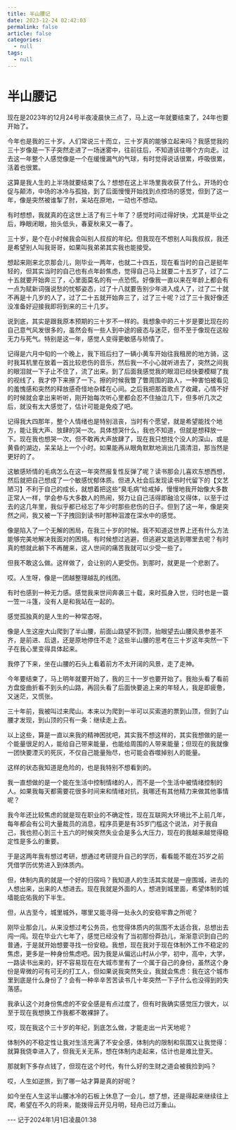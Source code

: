 ```yaml
---
title: 半山腰记
date: 2023-12-24 02:42:03
permalink: false
article: false
categories:
  - null
tags:
  - null
---
```



# 半山腰记


现在是2023年的12月24号半夜凌晨快三点了，马上这一年就要结束了，24年也要开始了。

今年也是我的三十岁。人们常说三十而立，三十岁真的能够立起来吗？我感觉我的三十岁像是一下子突然走进了一场迷雾中，往前往后，不知道该往哪个方向走。过去这一年整个人感觉像是一个在缓慢漏气的气球，有时觉得说话很累，呼吸很累，活着也很累。

这算是我人生的上半场就要结束了么？想想在这上半场里我收获了什么，开场的仓促与颠沛，中场的冰冷与孤独，到了后面慢慢开始找到点控场的感觉，但到了这一年，像是突然被谁掣了肘，呆站在原地，一动也不想动。

有时想想，我就真的在这世上活了有三十年了？感觉时间过得好快，尤其是毕业之后，睁眼闭眼，抬头低头，春夏秋来又一春了。

三十岁，是个在小时候我会叫别人叔叔的年纪。但我现在不想别人叫我叔叔，我还是希望别人叫我哥哥，如果叫我弟弟其实我也能接受。

想起来刚来北京那会儿，刚毕业一两年，也就二十四五，现在看当时的自己是挺年轻的，但其实当时的自己也有点年龄焦虑，觉得自己马上就要二十五岁了，过了二十五就要开始奔三了，心里面莫名的有一点恐慌。好像我一直以来在年龄上都会有一点为赋新词强说愁的忧郁姿态，过了十八就要告别少年进入成人了，过了二十就不再是十几岁的人了，过了二十五就开始奔三了，过了三十呢？过了三十我好像还没准备好迎接我即将到来的三十几岁。

说到底，其实是跟我原本预期的三十岁不一样的。我想象中的三十岁是要比现在的自己意气风发很多的，虽然会有一些人到中途的疲态与迷茫，但不至于像现在这般无力与死气。特别是这一年，感觉人变得更敏感与矫情了。

记得是六月中旬的一个晚上，我下班后扫了一辆小黄车开始往我租房的地方骑，这时我耳机里在放着一首比较悲伤的音乐，然后我一不小心就听进去了，突然之间我的眼泪就一下子止不住了，流了出来。到了后面我感觉我的眼泪已经快要模糊了我的视线了，我才停下来擦了一下。擦的时候我瞥了瞥周围的路人，一种害怕被看见的羞愧感和突然的释放感奇怪地杂糅在心间。之后我把那首歌点了收藏，心情不好的时候就会拿出来听听，刚开始每次听心里都会忍不住抽泣几下，但多听几次之后，就没有太大感觉了，估计可能是免疫了吧。

记得我大四那年，整个人情绪也是特别沮丧，当时有个愿望，就是希望能找个地方，能让我大声、放肆的哭一次。具体想哭什么，我也不知道，但就是想释放一下。现在我也想哭一次，但不敢再大声放肆了，现在我只想找个没人的深山，或是黄昏的湖边，呆呆站上一个小时。如果能再从眼角默默地淌出几滴清泪，那当然是更好的了。

这敏感矫情的毛病怎么在这一年突然报复性反弹了呢？读书那会儿喜欢东想西想，然后就把自己想成了一个敏感忧郁体质。但进入社会后发现读书时代留下的【文艺陋习】不利于自己的成长，就想着把这些“臭毛病”给戒掉，慢慢地我开始像大多数正常人一样，学会参与大多数人的热闹，努力让自己活得即融洽又得体，以至于过去的这几年里，我似乎都已经忘了年少时那些悲伤的日子。但到了这一年，像是突然之间，我又被一下子拽回到读书时那种泅渡在深水中的感觉。

像是陷入了一个无解的困局，在我三十岁的时候。我不知道这世界上还有什么方法能够完美地解决我面对的困境。有时候想过逃避，但逃避又能逃到哪里去呢？有时真的想就此躺下不再醒来，这人世间的痛苦我就可以少受一些了。

但我不敢这么做。这样做了，会让别的人更受伤。到那时，就更是一个悲剧了。

哎。人生呀，像是一团越整理越乱的线团。

有时也感到一种无力感。感觉我来世间奔袭三十载，来时孤身入世，归时也是一蓑一笠一斗篷，没有人是和我站在一起的。

感觉孤独真的是人生的一种常态呀。


像是人生这座大山爬到了半山腰，前面山路望不到顶，抬眼望去山腰风景参差不齐，是前进、后退，还是原地停住不走？这些半山腰的思考在三十岁这年突然一下子在我心里变得具体起来。

我停了下来，坐在山腰的石头上看着前方不太开阔的风景，走了走神。

今年要结束了，马上明年就要开始了，我的三十一岁也要开始了。我抬头看了看前方盘旋曲折看不到头的山路，再回头看了后面快要追上来的年轻人，我是即疲惫，又迷茫，又慌张。

三十年前，我被叫过来爬山。本来以为爬到一半可以买索道的票到山顶，但到了山腰才发现，到山顶的只有一条：继续走上去。


以上这些，算是一直以来我的精神困扰吧，其实我不想这样的，其实我想做的是一个能量很足的人，能给自己带来能量，也能给周围的人带来能量；但现在的我就像一团快要湮灭的死灰，不仅自己能量殆尽，也可能会吞噬掉别人的能量。

这样的状态我知道是危险的，也是我特别不想看到的。

我一直想做的是一个能在生活中控制情绪的人，而不是一个生活中被情绪控制的人。如果我每天都需要花很多时间来和情绪对抗，我哪还有其他精力来做其他事情呢？

我今年还比较焦虑的就是现在职业的不确定性，现在互联网大环境比不上前几年，每年都会有公司大量裁员的消息，程序员更是有35岁门槛这个说法，对于我自己，我也担心到三十五六的时候突然失业会是多么大压力，现在的我越来越觉得稳定性是多么的重要。


于是这两年我有想过考研，想通过考研提升自己的学历，看看能不能在35岁之前凭借学历优势进入到体质内。

但，体制内真的就是一个好的归宿吗？我知道人的生活其实就是一座围城，进去的人想出来，出来的人想进去。现在我就是外面的人，想进到城里面，希望体制的城墙能庇佑我的下半生。

但，从古至今，城里城外，哪里又能寻得一处永久的安稳牢靠之所呢？

刚毕业那会儿，从来没想过考公务员，也觉得体质内的氛围不太适合我，总想出去闯一闯。现在毕业六七年了，感觉已经没有了当初那份莽劲儿，渐渐意识到自己的普通，于是就开始想要寻找一份安稳。我想，现在我对于现在体制外工作不稳定的焦虑，更多是一种身份焦虑吧。因为我是从偏远山村从小学，初中，高中，大学，一路读书出来的，好不容易现在在大城市里有了一个属于自己的身份，虽然这个身份是卑微的可有可无的打工人，但如果说我突然失业，我就会焦虑：我在这个城市里到底是什么身份了？会有一种辛辛苦苦读书几十年突然一下子什么也没得到的失落感。

我承认这个对身份焦虑的不安全感是有点过度了，但有时我确实感觉压力很大，以至于现在我想换工作我都不敢裸辞了。

哎，现在我这个三十岁的年纪，到底怎么做，才能走出一片天地呢？

体制外的不稳定性让我对生活充满了不安全感，体制内的限制和氛围又让我觉得：就算我侥幸进入了，但我无关无系，想在体制内走起来，估计也是难比登天。

那就剩下多存点钱了，但现在这个时代，有什么好的生财之道会被我捡到吗？

哎，人生如逆旅，到了哪一站才算是真的好呢？

如今坐在人生这半山腰冰冷的石板上休息了一会儿，想了想，还是得起来继续往上爬，希望在不久的将来，能拨得云开见月明，轻舟已过万重山。


--- 记于2024年1月1日凌晨01:38